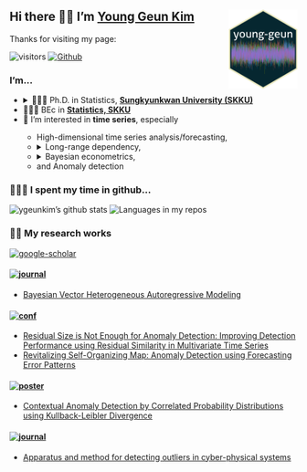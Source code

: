 
## Hi there 👋🏼 I’m [Young Geun Kim](https://ygeunkim.github.io) <a href='https://ygeunkim.github.io'><img src='man/images/ygeunlogo.png' align="right" height="139" /></a>

Thanks for visiting my page:

<!-- badges: start -->
![visitors](https://visitor-badge.laobi.icu/badge?page_id=ygeunkim.ygeunkim)
[![Github](https://img.shields.io/github/followers/ygeunkim?label=Follow&style=social)](https://github.com/ygeunkim)
<!-- badges: end -->

### I’m...

<ul>
<li>
<details>
<summary>
🧑🏼‍🎓 Ph.D. in Statistics,
<a href="https://www.skku.edu/eng/"><strong>Sungkyunkwan University
(SKKU)</strong></a>
</summary>
<ul>
<li>
Dissertation title: <em> Bayesian Modeling and Forecasting of High Dimensional Long Range Dependent Time Series </em>
</li>
<li>
Advisor: <a href="https://sites.google.com/view/crbaek">Changryong Baek</a>
</li>
</ul>
</details>
</li>
<li>
🧑🏼‍🎓 BEc in
<a href="https://stat.skku.edu/stat/index.do"><strong>Statistics, SKKU</strong></a>
</li>
<li>
🤔 I’m interested in <strong>time series</strong>, especially
</li>
<ul>
<li>
High-dimensional time series analysis/forecasting,
</li>
<li>
<details>
<summary>
Long-range dependency,
</summary>
<ul>
<li>
Vector heterogeneous autoregressive (VHAR) model
</li>
</ul>
</details>
</li>
<li>
<details>
<summary>
Bayesian econometrics,
</summary>
<ul>
<li>
Bayesian VAR/VHAR
</li>
</ul>
</details>
</li>
<li>
and Anomaly detection
</li>
</ul>
</ul>

### 🧑🏼‍💻 I spent my time in github…

![ygeunkim’s github
stats](https://github-readme-stats.vercel.app/api?username=ygeunkim&count_private=true&rank_icon=github&show_icons=true&hide_border=true&theme=solarized-dark)
![Languages in my
repos](https://github-readme-stats.vercel.app/api/top-langs/?username=ygeunkim&exclude_repo=ygeunkim.github.io,young-comment,young-giscuscomment,ygeunkim,ygeunkim-blogdown,young-blogdown&hide_border=true&langs_count=10&hide=TeX&theme=darcula&layout=compact&custom_title=Languages%20in%20my%20repos)

### ✍🏻 My research works

[![google-scholar](https://img.shields.io/badge/Google%20Scholar-Click-success?logo=google%20scholar&logoColor=4285F4&style=social)](https://scholar.google.com/citations?user=q-NdjAoAAAAJ&hl=en&authuser=3)

#### [![journal](https://img.shields.io/badge/Journal%20articles-published-orange.svg)](https://ygeunkim.github.io/publication/#2)

<!-- JOURNAL:START -->
- [Bayesian Vector Heterogeneous Autoregressive Modeling](https://ygeunkim.github.io/publication/bvhar/)
<!-- JOURNAL:END -->

#### [![conf](https://img.shields.io/badge/Conference%20paper-published-orange.svg)](https://ygeunkim.github.io/publication/#1)

<!-- CONF:START -->
- [Residual Size is Not Enough for Anomaly Detection: Improving Detection Performance using Residual Similarity in Multivariate Time Series](https://ygeunkim.github.io/publication/nndsac/)
- [Revitalizing Self-Organizing Map: Anomaly Detection using Forecasting Error Patterns](https://ygeunkim.github.io/publication/somifip/)
<!-- CONF:END -->

#### [![poster](https://img.shields.io/badge/Workshops%20%26%20posters-published-orange.svg)](https://ygeunkim.github.io/publication/#0)

<!-- POSTER:START -->
- [Contextual Anomaly Detection by Correlated Probability Distributions using Kullback-Leibler Divergence](https://ygeunkim.github.io/publication/kl_poster/)
<!-- POSTER:END -->

#### [![journal](https://img.shields.io/badge/Patents-granted-orange.svg)](https://ygeunkim.github.io/publication/#8)

<!-- PATENT:START -->
- [Apparatus and method for detecting outliers in cyber-physical systems](https://ygeunkim.github.io/publication/somanomaly/)
<!-- PATENT:END -->
